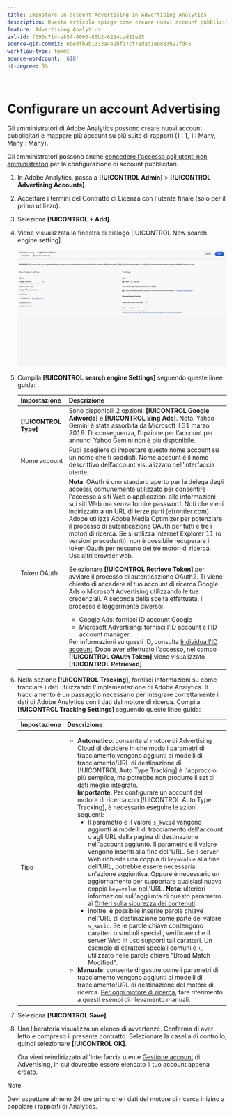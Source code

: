 ```yaml
---
title: Impostare un account Advertising in Advertising Analytics
description: Questo articolo spiega come creare nuovi account pubblicitari e mappare più account su più suite di rapporti.
feature: Advertising Analytics
exl-id: f593c714-e85f-4000-85b2-6294cad81e25
source-git-commit: 6bedfb9b1333a442bf17cf71dad1e0883b97fd45
workflow-type: tm+mt
source-wordcount: '618'
ht-degree: 5%

---
```


# Configurare un account Advertising

Gli amministratori di Adobe Analytics possono creare nuovi account pubblicitari e mappare più account su più suite di rapporti (1 : 1, 1 : Many, Many : Many).

Gli amministratori possono anche [concedere l&#39;accesso agli utenti non amministratori](/help/integrate/c-advertising-analytics/overview.md#section_FCC58EB635954A32990D4E67B52B4369) per la configurazione di account pubblicitari.

<!--
![](assets/aa_accounts.png)
-->

1. In Adobe Analytics, passa a **[!UICONTROL Admin]** > **[!UICONTROL Advertising Accounts]**.
1. Accettare i termini del Contratto di Licenza con l&#39;utente finale (solo per il primo utilizzo).
1. Seleziona **[!UICONTROL + Add]**.
1. Viene visualizzata la finestra di dialogo [!UICONTROL New search engine setting].

   ![](assets/aa-new-se-account.png)

1. Compila **[!UICONTROL search engine Settings]** seguendo queste linee guida:

   | Impostazione | Descrizione |
   | --- | --- |
   | **[!UICONTROL Type]** | Sono disponibili 2 opzioni: **[!UICONTROL Google Adwords]** e **[!UICONTROL Bing Ads]**. Nota: Yahoo Gemini è stata assorbita da Microsoft il 31 marzo 2019. Di conseguenza, l’opzione per l’account per annunci Yahoo Gemini non è più disponibile. |
   | Nome account | Puoi scegliere di impostare questo nome account su un nome che ti soddisfi.  Nome account è il nome descrittivo dell’account visualizzato nell’interfaccia utente. |
   | Token OAuth | **Nota**: OAuth è uno standard aperto per la delega degli accessi, comunemente utilizzato per consentire l&#39;accesso a siti Web o applicazioni alle informazioni sui siti Web ma senza fornire password. Noti che vieni indirizzato a un URL di terze parti (efrontier.com). Adobe utilizza Adobe Media Optimizer per potenziare il processo di autenticazione OAuth per tutti e tre i motori di ricerca. Se si utilizza Internet Explorer 11 (o versioni precedenti), non è possibile recuperare il token Oauth per nessuno dei tre motori di ricerca. Usa altri browser web.<p>Selezionare **[!UICONTROL Retrieve Token]** per avviare il processo di autenticazione OAuth2. Ti viene chiesto di accedere al tuo account di ricerca Google Ads o Microsoft Advertising utilizzando le tue credenziali. A seconda della scelta effettuata, il processo è leggermente diverso: <ul><li>Google Ads: fornisci ID account Google</li><li>Microsoft Advertising: fornisci l’ID account e l’ID account manager.</li></ul>Per informazioni su questi ID, consulta [Individua l&#39;ID account](aa-locate-account-id.md). Dopo aver effettuato l&#39;accesso, nel campo **[!UICONTROL OAuth Token]** viene visualizzato **[!UICONTROL Retrieved]**. |

1. Nella sezione **[!UICONTROL Tracking]**, fornisci informazioni su come tracciare i dati utilizzando l&#39;implementazione di Adobe Analytics. Il tracciamento è un passaggio necessario per integrare correttamente i dati di Adobe Analytics con i dati del motore di ricerca.
Compila **[!UICONTROL Tracking Settings]** seguendo queste linee guida:

   | Impostazione | Descrizione |
   | --- | --- |
   | Tipo | <ul><li>**Automatico**: consente al motore di Advertising Cloud di decidere in che modo i parametri di tracciamento vengono aggiunti ai modelli di tracciamento/URL di destinazione di. [!UICONTROL Auto Type Tracking] è l&#39;approccio più semplice, ma potrebbe non produrre il set di dati meglio integrato.<br>**Importante:** Per configurare un account del motore di ricerca con [!UICONTROL Auto Type Tracking], è necessario eseguire le azioni seguenti:<ul><li>Il parametro e il valore `s_kwcid` vengono aggiunti ai modelli di tracciamento dell&#39;account o agli URL della pagina di destinazione nell&#39;account aggiunto. Il parametro e il valore vengono inseriti alla fine dell’URL. Se il server Web richiede una coppia di `key=value` alla fine dell&#39;URL, potrebbe essere necessaria un&#39;azione aggiuntiva. Oppure è necessario un aggiornamento per supportare qualsiasi nuova coppia `key=value` nell&#39;URL. **Nota**: ulteriori informazioni sull&#39;aggiunta di questo parametro ai [Criteri sulla sicurezza dei contenuti](https://experienceleague.adobe.com/en/docs/id-service/using/reference/csp).</li><li>Inoltre, è possibile inserire parole chiave nell&#39;URL di destinazione come parte del valore `s_kwcid`. Se le parole chiave contengono caratteri o simboli speciali, verificare che il server Web in uso supporti tali caratteri. Un esempio di caratteri speciali comuni è `+`, utilizzato nelle parole chiave &quot;Broad Match Modified&quot;.</li></ul></li><li>**Manuale**: consente di gestire come i parametri di tracciamento vengono aggiunti ai modelli di tracciamento/URL di destinazione del motore di ricerca. [Per ogni motore di ricerca](/help/integrate/c-advertising-analytics/c-adanalytics-workflow/aa-manual-vs-automatic-tracking.md), fare riferimento a questi esempi di rilevamento manuali.</li></ul> |

1. Seleziona **[!UICONTROL Save]**.
1. Una liberatoria visualizza un elenco di avvertenze. Conferma di aver letto e compreso il presente contratto. Selezionare la casella di controllo, quindi selezionare **[!UICONTROL OK]**.

   Ora vieni reindirizzato all&#39;interfaccia utente [Gestione account](/help/integrate/c-advertising-analytics/c-adanalytics-workflow/aa-manage-ad-accounts.md) di Advertising, in cui dovrebbe essere elencato il tuo account appena creato.

>[!NOTE]
>
>Devi aspettare almeno 24 ore prima che i dati del motore di ricerca inizino a popolare i rapporti di Analytics.
